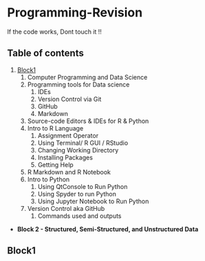 # Programming-Revision
If the code works, Dont touch it !!

## Table of contents
1. [Block1](#block1)
   1. Computer Programming and Data Science
   2. Programming tools for Data science
      1. IDEs
      2. Version Control via Git
      3. GitHub
      4. Markdown
   1. Source-code Editors & IDEs for R & Python
   2. Intro to R Language
      1. Assignment Operator
      2. Using Terminal/ R GUI / RStudio
      3. Changing Working Directory
      4. Installing Packages
      5. Getting Help
   1. R Markdown and R Notebook
   2. Intro to Python
      1. Using QtConsole to Run Python
      2. Using Spyder to run Python
      3. Using Jupyter Notebook to Run Python
   1. Version Control aka GitHub
      1. Commands used and outputs

 * **Block 2 - Structured, Semi-Structured, and Unstructured Data**

## Block1

